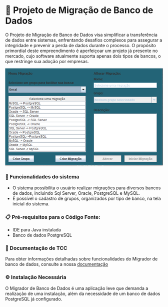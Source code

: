 # 🎲 Projeto de Migração de Banco de Dados
O Projeto de Migração de Banco de Dados visa simplificar a transferência de dados entre sistemas, enfrentando desafios complexos para assegurar a integridade e prevenir a perda de dados durante o processo. O propósito primordial deste empreendimento é aperfeiçoar um projeto já presente no mercado, cujo software atualmente suporta apenas dois tipos de bancos, o que restringe sua adoção por empresas.

<p align="center">
  <img src="https://github.com/claytonmi/Migrador/raw/main/img/TelaPrincipalDoProjeto.png" alt="Projeto Migrador de banco de dados">
</p>

### 🎯 Funcionalidades do sistema
  - O sistema possibilita o usuário realizar migrações para diversos bancos de dados, incluindo Sql Server, Oracle, PostgreSQL e MySQL. 
  - É possível o cadastro de grupos, organizados por tipo de banco, na tela inicial do sistema.

### 📋 Pré-requisitos para o Código Fonte:
  - IDE para Java instalada
  - Banco de dados PostgreSQL

### 📖 Documentação de TCC
Para obter informações detalhadas sobre funcionalidades do Migrador de banco de dados, consulte a nossa [documentação](https://github.com/claytonmi/Migrador/raw/main/Doc/Documentação%20Migração%20de%20Banco%20de%20Dados.docx)

### ⚙️ Instalação Necessária
O Migrador de Banco de Dados é uma aplicação leve que demanda a realização de uma instalação, além da necessidade de um banco de dados PostgreSQL já configurado.
